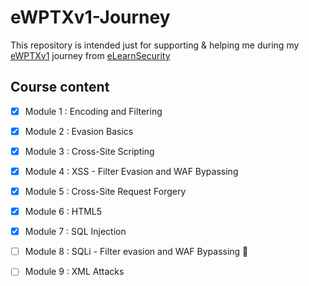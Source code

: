 # eWPTXv1-Journey

This repository is intended just for supporting & helping me during my [eWPTXv1](https://www.elearnsecurity.com/course/web_application_penetration_testing_extreme/) journey from [eLearnSecurity](https://www.elearnsecurity.com/course/penetration_testing/)


## Course content

* [x] Module 1 : Encoding and Filtering 
* [x] Module 2 : Evasion Basics 
* [x] Module 3 : Cross-Site Scripting 
* [x] Module 4 : XSS - Filter Evasion and WAF Bypassing 
* [x] Module 5 : Cross-Site Request Forgery 	
* [x] Module 6 : HTML5 
* [x] Module 7 : SQL Injection 
* [ ] Module 8 : SQLi - Filter evasion and WAF Bypassing :pushpin:
* [ ] Module 9 : XML Attacks

